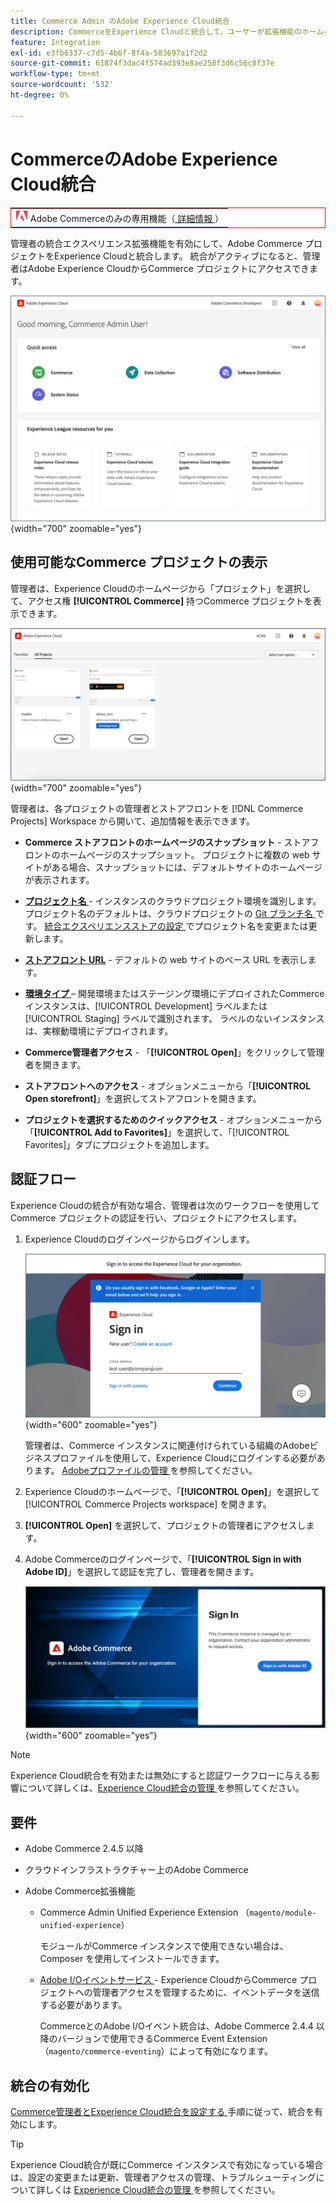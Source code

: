 ```yaml
---
title: Commerce Admin のAdobe Experience Cloud統合
description: CommerceをExperience Cloudと統合して、ユーザーが拡張機能のホームページからCommerce プロジェクトにアクセスできるようにする管理Experience Cloud拡張機能について説明します。
feature: Integration
exl-id: e3fb6337-c7d5-4b6f-8f4a-583697a1f2d2
source-git-commit: 61874f3dac4f574ad393e8ae258f3d6c56c8f37e
workflow-type: tm+mt
source-wordcount: '532'
ht-degree: 0%

---
```


# CommerceのAdobe Experience Cloud統合

<table style="border:1px solid red">
<tr><td><img alt="Adobe Commerce機能" src="../assets/adobe-logo.svg" width="20" height="20" /> Adobe Commerceのみの専用機能（<a href="https://experienceleague.adobe.com/docs/commerce-admin/user-guides/home.html?lang=ja#product-editions"> 詳細情報 </a>）</td></tr>
</table>

管理者の統合エクスペリエンス拡張機能を有効にして、Adobe Commerce プロジェクトをExperience Cloudと統合します。 統合がアクティブになると、管理者はAdobe Experience CloudからCommerce プロジェクトにアクセスできます。

![Experience CloudホームページからCommerceへのアクセス ](./assets/admin-uex-home-page.png){width="700" zoomable="yes"}

## 使用可能なCommerce プロジェクトの表示

管理者は、Experience Cloudのホームページから「プロジェクト」を選択して、アクセス権 **[!UICONTROL Commerce]** 持つCommerce プロジェクトを表示できます。

![Experience CloudのCommerce プロジェクトワークスペース ](./assets/admin-uex-commerce-projects-home.png){width="700" zoomable="yes"}

管理者は、各プロジェクトの管理者とストアフロントを [!DNL Commerce Projects] Workspace から開いて、追加情報を表示できます。

- **Commerce ストアフロントのホームページのスナップショット** - ストアフロントのホームページのスナップショット。 プロジェクトに複数の web サイトがある場合、スナップショットには、デフォルトサイトのホームページが表示されます。

- **[プロジェクト名 ](https://experienceleague.adobe.com/docs/commerce-cloud-service/user-guide/architecture/pro-develop-deploy-workflow.html?lang=ja)** - インスタンスのクラウドプロジェクト環境を識別します。 プロジェクト名のデフォルトは、クラウドプロジェクトの [Git ブランチ名 ](https://experienceleague.adobe.com/docs/commerce-cloud-service/user-guide/project/console-branches.html?lang=ja) です。 [ 統合エクスペリエンスストアの設定 ](admin-unified-experience-integration-manage.md#manage-the-integration-from-the-admin) でプロジェクト名を変更または更新します。

- **[ストアフロント URL](../stores-purchase/store-urls.md)** - デフォルトの web サイトのベース URL を表示します。

- **[環境タイプ ](https://experienceleague.adobe.com/docs/commerce-cloud-service/user-guide/architecture/pro-develop-deploy-workflow.html?lang=ja)** – 開発環境またはステージング環境にデプロイされたCommerce インスタンスは、[!UICONTROL Development] ラベルまたは [!UICONTROL Staging] ラベルで識別されます。 ラベルのないインスタンスは、実稼動環境にデプロイされます。

- **Commerce管理者アクセス** - 「**[!UICONTROL Open]**」をクリックして管理者を開きます。

- **ストアフロントへのアクセス** - オプションメニューから「**[!UICONTROL Open storefront]**」を選択してストアフロントを開きます。

- **プロジェクトを選択するためのクイックアクセス** - オプションメニューから「**[!UICONTROL Add to Favorites]**」を選択して、「[!UICONTROL Favorites]」タブにプロジェクトを追加します。

## 認証フロー

Experience Cloudの統合が有効な場合、管理者は次のワークフローを使用してCommerce プロジェクトの認証を行い、プロジェクトにアクセスします。

1. Experience Cloudのログインページからログインします。

   ![Experience Cloudサインイン ページ ](./assets/admin-uex-experience-cloud-login.png){width="600" zoomable="yes"}

   管理者は、Commerce インスタンスに関連付けられている組織のAdobeビジネスプロファイルを使用して、Experience Cloudにログインする必要があります。 [Adobeプロファイルの管理 ](https://helpx.adobe.com/jp/enterprise/using/manage-adobe-profiles.html) を参照してください。

1. Experience Cloudのホームページで、「**[!UICONTROL Open]**」を選択して [!UICONTROL Commerce Projects workspace] を開きます。

1. **[!UICONTROL Open]** を選択して、プロジェクトの管理者にアクセスします。

1. Adobe Commerceのログインページで、「**[!UICONTROL Sign in with Adobe ID]**」を選択して認証を完了し、管理者を開きます。

   ![Adobe Commerceのサインイン ページ ](./assets/admin-adobeid-login.png){width="600" zoomable="yes"}

>[!NOTE]
>
>Experience Cloud統合を有効または無効にすると認証ワークフローに与える影響について詳しくは、[Experience Cloud統合の管理 ](admin-unified-experience-integration-manage.md) を参照してください。

## 要件

- Adobe Commerce 2.4.5 以降
- クラウドインフラストラクチャー上のAdobe Commerce
- Adobe Commerce拡張機能

   - Commerce Admin Unified Experience Extension （`magento/module-unified-experience`）

     モジュールがCommerce インスタンスで使用できない場合は、Composer を使用してインストールできます。

   - [Adobe I/Oイベントサービス ](https://developer.adobe.com/commerce/extensibility/events/) - Experience CloudからCommerce プロジェクトへの管理者アクセスを管理するために、イベントデータを送信する必要があります。

     CommerceとのAdobe I/Oイベント統合は、Adobe Commerce 2.4.4 以降のバージョンで使用できるCommerce Event Extension （`magento/commerce-eventing`）によって有効になります。

## 統合の有効化

[Commerce管理者とExperience Cloud統合を設定する ](admin-unified-experience-integration-configure.md) 手順に従って、統合を有効にします。

>[!TIP]
>
>Experience Cloud統合が既にCommerce インスタンスで有効になっている場合は、設定の変更または更新、管理者アクセスの管理、トラブルシューティングについて詳しくは [Experience Cloud統合の管理 ](admin-unified-experience-integration-manage.md) を参照してください。
